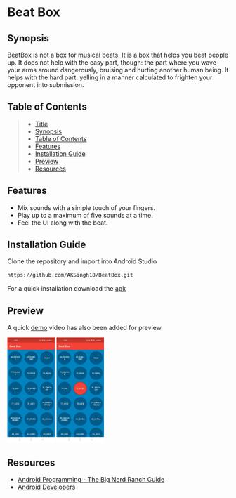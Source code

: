 # Beat Box 

## Synopsis

BeatBox is not a box for musical beats. It is a box that helps you beat people up. It does not 
help with the easy part, though: the part where you wave your arms around dangerously, bruising 
and hurting another human being. It helps with the hard part: yelling in a manner calculated to 
frighten your opponent into submission.

## Table of Contents

> * [Title](#beat-box)
> * [Synopsis](#synopsis)
> * [Table of Contents](#table-of-contents)
> * [Features](#features)
> * [Installation Guide](#installation-guide)
> * [Preview](#preview)
> * [Resources](#resources)

## Features

* Mix sounds with a simple touch of your fingers.
* Play up to a maximum of five sounds at a time.
* Feel the UI along with the beat.

## Installation Guide

Clone the repository and import into Android Studio

```bash
https://github.com/AKSingh18/BeatBox.git
```

For a quick installation download the [apk](apk/app-debug.apk)

## Preview

A quick [demo](files/demo.mp4) video has also been added for preview. 

<img src="files/button_normal.jpg" width=108 height="240"> <img src="files/button_pressed.jpg" width=108 height="240"> 

## Resources

* [Android Programming - The Big Nerd Ranch Guide](https://bignerdranch.com/books/android-programming-the-big-nerd-ranch-guide-4th-edition/)
* [Android Developers](https://developer.android.com/)
